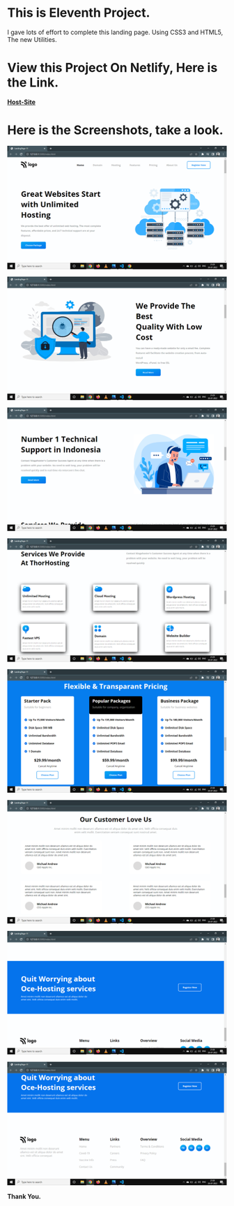 # This is Eleventh Project.

I gave lots of effort to complete this landing page. Using CSS3 and HTML5, The new Utilities.

# View this Project On Netlify, Here is the Link.

**[Host-Site](https://host-site.netlify.app/)**

# Here is the Screenshots, take a look.

![Project-11](Overview0.png)

![Project-11](Overview1.png)

![Project-11](Overview2.png)

![Project-11](Overview3.png)

![Project-11](Overview4.png)

![Project-11](Overview5.png)

![Project-11](Overview6.png)

![Project-11](Overview7.png)

**Thank You.**
